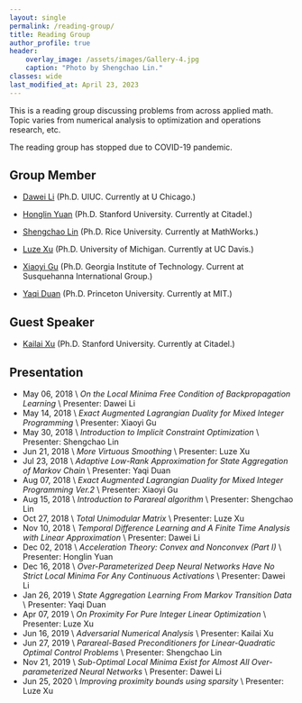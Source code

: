 ```yaml
---
layout: single
permalink: /reading-group/
title: Reading Group
author_profile: true
header:
    overlay_image: /assets/images/Gallery-4.jpg
    caption: "Photo by Shengchao Lin."
classes: wide
last_modified_at: April 23, 2023
---
```


This is a reading group discussing problems from across applied math. 
Topic varies from numerical analysis to optimization and operations research, etc.

The reading group has stopped due to COVID-19 pandemic. 

## Group Member
- [Dawei Li]() (Ph.D. UIUC. Currently at U Chicago.)

[//]: # (  Research interest: Nonconvex optimization)
- [Honglin Yuan](https://hongliny.github.io/) (Ph.D. Stanford University. Currently at Citadel.)

[//]: # (  Research interest: Numerical optimization, randomized algorithms and theoretical computer science)
- [Shengchao Lin](https://shengchao-lin.github.io/) (Ph.D. Rice University. Currently at MathWorks.)

[//]: # (  Research interest: Numerical analysis and algorithm for nonlinear and large-scale problems)
- [Luze Xu](https://sites.google.com/umich.edu/xuluze/home) (Ph.D. University of Michigan. Currently at UC Davis.)

[//]: # (  Research interest: Optimization theories)
- [Xiaoyi Gu](https://xiaoyi-gu.github.io/) (Ph.D. Georgia Institute of Technology. Current at Susquehanna International Group.)

[//]: # (  Research interest: Nonconvex optimization)
- [Yaqi Duan](https://duanyq22.github.io/) (Ph.D. Princeton University. Currently at MIT.)

[//]: # (  Research interest: Optimization and reinforcement learning)

## Guest Speaker
- [Kailai Xu](https://www.linkedin.com/in/kailaix/) (Ph.D. Stanford University. Currently at Citadel.)

[//]: # (  Research interest: Optimization, linear algebra, numerical PDE, Monte Carlo, etc.)

## Presentation
- May 06, 2018 \\
  *On the Local Minima Free Condition of Backpropagation Learning* \\
  Presenter: Dawei Li
- May 14, 2018 \\
  *Exact Augmented Lagrangian Duality for Mixed Integer Programming* \\
  Presenter: Xiaoyi Gu
- May 30, 2018 \\
  *Introduction to Implicit Constraint Optimization* \\
  Presenter: Shengchao Lin
- Jun 21, 2018 \\
  *More Virtuous Smoothing* \\
  Presenter: Luze Xu
- Jul 23, 2018 \\
  *Adaptive Low-Rank Approximation for State Aggregation of Markov Chain* \\
  Presenter: Yaqi Duan
- Aug 07, 2018 \\
  *Exact Augmented Lagrangian Duality for Mixed Integer Programming Ver.2* \\
  Presenter: Xiaoyi Gu
- Aug 15, 2018 \\
  *Introduction to Parareal algorithm* \\
  Presenter: Shengchao Lin
- Oct 27, 2018 \\
  *Total Unimodular Matrix* \\
  Presenter: Luze Xu
- Nov 10, 2018 \\
  *Temporal Difference Learning and A Finite Time Analysis with Linear Approximation* \\
  Presenter: Dawei Li
- Dec 02, 2018 \\
  *Acceleration Theory: Convex and Nonconvex (Part I)* \\
  Presenter: Honglin Yuan
- Dec 16, 2018 \\
  *Over-Parameterized Deep Neural Networks Have No Strict Local Minima For Any Continuous Activations* \\
  Presenter: Dawei Li
- Jan 26, 2019 \\
  *State Aggregation Learning From Markov Transition Data* \\
  Presenter: Yaqi Duan
- Apr 07, 2019 \\
  *On Proximity For Pure Integer Linear Optimization* \\
  Presenter: Luze Xu
- Jun 16, 2019 \\
  *Adversarial Numerical Analysis* \\
  Presenter: Kailai Xu
- Jun 27, 2019 \\
  *Parareal-Based Preconditioners for Linear-Quadratic Optimal Control Problems* \\
  Presenter: Shengchao Lin
- Nov 21, 2019 \\
  *Sub-Optimal Local Minima Exist for Almost All Over-parameterized Neural Networks* \\
  Presenter: Dawei Li
- Jun 25, 2020 \\
  *Improving proximity bounds using sparsity* \\
  Presenter: Luze Xu